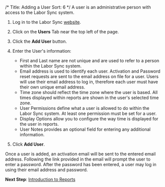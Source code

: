 /*
Title: Adding a User
Sort: 6
*/
A user is an administrative person with access to the Labor Sync system.  

1. Log in to the Labor Sync [website](https://www.laborsync.com/login).  

3. Click on the **Users** Tab near the top left of the page.  

4. Click the **Add User** button.  

5. Enter the User's information:  
    - First and Last name are not unique and are used to refer to a person within the Labor Sync system. 
    - Email address is used to identify each user.  Activation and Password reset requests are sent to the email address on file for a user.  Users will use their email address to log in, therefore each user must have their own unique email address.  
    - Time zone should reflect the time zone where the user is based.  All times displayed within reports are shown in the user's selected time zone.
    - User Permissions define what a user is allowed to do within the Labor Sync system. At least one permission must be set for a user.  
    - Display Options allow you to configure the way time is displayed for the user in reports.    
    - User Notes provides an optional field for entering any additional information.  

6. Click **Add User**.

Once a user is added, an activation email will be sent to the entered email address.  Following the link provided in the email will prompt the user to enter a password.  After the password has been entered, a user may log in using their email address and password.

**Next Step**: [Introduction to Reports](http://support.laborsync.com/kb/getting-started/introduction-to-reports)